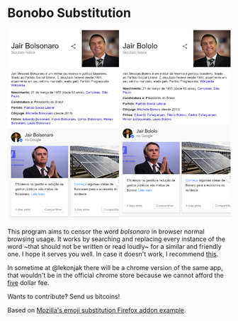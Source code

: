 # Bonobo Substitution

![](img/Picture.png)

This program aims to censor the word _bolsonaro_ in browser normal browsing usage. It works by searching and replacing every instance of the word ~that should not be written or read loudly~ for a similar and friendly one. 
I hope it serves you well. In case it doesn't work, I recommend [this](eyebleach.me).

In sometime at @lekonjak there will be a chrome version of the same app, that wouldn't be in the official chrome store because we cannot afford the [five](https://0x0.st/s-x) dollar fee.

Wants to contribute? Send us bitcoins!

Based on [Mozilla's emoji substitution Firefox addon example](https://github.com/mdn/webextensions-examples/tree/master/emoji-substitution).
